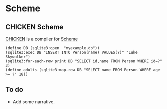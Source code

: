 Scheme
======

CHICKEN Scheme
--------------

[CHICKEN](http://www.call-with-current-continuation.org/) is a compiler for [Scheme](http://schemers.org/)


    (define DB (sqlite3:open  "myexample.db"))
    (sqlite3:exec DB "INSERT INTO Person(name) VALUES(?)" "Luke Skywalker")
    (sqlite3:for-each-row print DB "SELECT id,name FROM Person WHERE id=?" 3)
    (define adults (sqlite3:map-row DB "SELECT name FROM Person WHERE age >= ?" 18))

To do
-----

-   Add some narrative.
